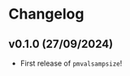 # Changelog

<!--next-version-placeholder-->

## v0.1.0 (27/09/2024)

- First release of `pmvalsampsize`!